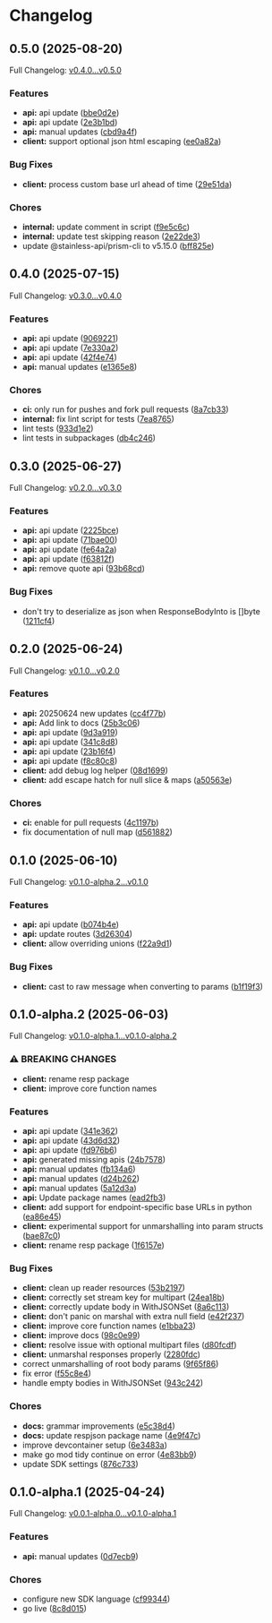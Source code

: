 # Changelog

## 0.5.0 (2025-08-20)

Full Changelog: [v0.4.0...v0.5.0](https://github.com/dinaricrypto/dinari-api-sdk-go/compare/v0.4.0...v0.5.0)

### Features

* **api:** api update ([bbe0d2e](https://github.com/dinaricrypto/dinari-api-sdk-go/commit/bbe0d2e9d8483c8c766efd5a3d16cb42342a6ef4))
* **api:** api update ([2e3b1bd](https://github.com/dinaricrypto/dinari-api-sdk-go/commit/2e3b1bdd2d64f9973f9dda818eeaa7a32c8c6dc7))
* **api:** manual updates ([cbd9a4f](https://github.com/dinaricrypto/dinari-api-sdk-go/commit/cbd9a4f4943c221d25586cb2502cf3ce8e1b362f))
* **client:** support optional json html escaping ([ee0a82a](https://github.com/dinaricrypto/dinari-api-sdk-go/commit/ee0a82a6948d8a5eab8af8b89e166463a6c4d6c2))


### Bug Fixes

* **client:** process custom base url ahead of time ([29e51da](https://github.com/dinaricrypto/dinari-api-sdk-go/commit/29e51dafd42e05b782e33e11c312356c1eae2bca))


### Chores

* **internal:** update comment in script ([f9e5c6c](https://github.com/dinaricrypto/dinari-api-sdk-go/commit/f9e5c6cd83d91896478b79f46c025af4b56becef))
* **internal:** update test skipping reason ([2e22de3](https://github.com/dinaricrypto/dinari-api-sdk-go/commit/2e22de3268f2c5b4b3aeac614266beacd516c150))
* update @stainless-api/prism-cli to v5.15.0 ([bff825e](https://github.com/dinaricrypto/dinari-api-sdk-go/commit/bff825efaaa9bc4c863240bc3c432b3ce80bcdae))

## 0.4.0 (2025-07-15)

Full Changelog: [v0.3.0...v0.4.0](https://github.com/dinaricrypto/dinari-api-sdk-go/compare/v0.3.0...v0.4.0)

### Features

* **api:** api update ([9069221](https://github.com/dinaricrypto/dinari-api-sdk-go/commit/906922130b6bbaba652ac94f8d6ba1b36bf0381b))
* **api:** api update ([7e330a2](https://github.com/dinaricrypto/dinari-api-sdk-go/commit/7e330a21da5d216d6bfc7726da450447a07fe036))
* **api:** api update ([42f4e74](https://github.com/dinaricrypto/dinari-api-sdk-go/commit/42f4e74f5820dc9690fadc791265af897e6a6aca))
* **api:** manual updates ([e1365e8](https://github.com/dinaricrypto/dinari-api-sdk-go/commit/e1365e8ca31cc7316989634199039f1c121a9570))


### Chores

* **ci:** only run for pushes and fork pull requests ([8a7cb33](https://github.com/dinaricrypto/dinari-api-sdk-go/commit/8a7cb33eb06e709001d278fa7e543c0c765b7cc2))
* **internal:** fix lint script for tests ([7ea8765](https://github.com/dinaricrypto/dinari-api-sdk-go/commit/7ea8765d85c0772fdb3beb68112edb91b3757ef7))
* lint tests ([933d1e2](https://github.com/dinaricrypto/dinari-api-sdk-go/commit/933d1e23811f7560a19501631ec51056b673a69c))
* lint tests in subpackages ([db4c246](https://github.com/dinaricrypto/dinari-api-sdk-go/commit/db4c246f937cf66128f32775d4baa4b57c95e560))

## 0.3.0 (2025-06-27)

Full Changelog: [v0.2.0...v0.3.0](https://github.com/dinaricrypto/dinari-api-sdk-go/compare/v0.2.0...v0.3.0)

### Features

* **api:** api update ([2225bce](https://github.com/dinaricrypto/dinari-api-sdk-go/commit/2225bced5626e4cd834fc1245c806eacdc37ef9d))
* **api:** api update ([71bae00](https://github.com/dinaricrypto/dinari-api-sdk-go/commit/71bae000c777fb878dd2bd5d3f5bfcc82e70dd0b))
* **api:** api update ([fe64a2a](https://github.com/dinaricrypto/dinari-api-sdk-go/commit/fe64a2a588dbdaaa54176d1a2a3c4830ed75bc05))
* **api:** api update ([f63812f](https://github.com/dinaricrypto/dinari-api-sdk-go/commit/f63812f7e3ea7f54e472f20a1b9fa937ed30a964))
* **api:** remove quote api ([93b68cd](https://github.com/dinaricrypto/dinari-api-sdk-go/commit/93b68cd54227ac39c438608cecbfaf15c7951442))


### Bug Fixes

* don't try to deserialize as json when ResponseBodyInto is []byte ([1211cf4](https://github.com/dinaricrypto/dinari-api-sdk-go/commit/1211cf4b054df77f03e35b505298d6efafae82d2))

## 0.2.0 (2025-06-24)

Full Changelog: [v0.1.0...v0.2.0](https://github.com/dinaricrypto/dinari-api-sdk-go/compare/v0.1.0...v0.2.0)

### Features

* **api:** 20250624 new updates ([cc4f77b](https://github.com/dinaricrypto/dinari-api-sdk-go/commit/cc4f77b740f9225ed4b1646e10754f2774eaa1ae))
* **api:** Add link to docs ([25b3c06](https://github.com/dinaricrypto/dinari-api-sdk-go/commit/25b3c06476e1a8e65825864dcacf9ecef11f0f10))
* **api:** api update ([9d3a919](https://github.com/dinaricrypto/dinari-api-sdk-go/commit/9d3a919a4cb2c9774f6409f631b50ad34b50660a))
* **api:** api update ([341c8d8](https://github.com/dinaricrypto/dinari-api-sdk-go/commit/341c8d8e20e8d4193f115d388085d9e20f9ae6f5))
* **api:** api update ([23b16f4](https://github.com/dinaricrypto/dinari-api-sdk-go/commit/23b16f4a5f6e52ca82f59149ae2f06ae2cbcce07))
* **api:** api update ([f8c80c8](https://github.com/dinaricrypto/dinari-api-sdk-go/commit/f8c80c875fcb0d89d33af49ceb6d695592696278))
* **client:** add debug log helper ([08d1699](https://github.com/dinaricrypto/dinari-api-sdk-go/commit/08d16996f15377e88a1b68ff07f6c90073fa49eb))
* **client:** add escape hatch for null slice & maps ([a50563e](https://github.com/dinaricrypto/dinari-api-sdk-go/commit/a50563eaac3261c9cbd794c407a89fcd170917b1))


### Chores

* **ci:** enable for pull requests ([4c1197b](https://github.com/dinaricrypto/dinari-api-sdk-go/commit/4c1197b9ca41481fdda0b4d957a072a5ea68506a))
* fix documentation of null map ([d561882](https://github.com/dinaricrypto/dinari-api-sdk-go/commit/d5618820d5b954f2e2b61cee2205eb567b144665))

## 0.1.0 (2025-06-10)

Full Changelog: [v0.1.0-alpha.2...v0.1.0](https://github.com/dinaricrypto/dinari-api-sdk-go/compare/v0.1.0-alpha.2...v0.1.0)

### Features

* **api:** api update ([b074b4e](https://github.com/dinaricrypto/dinari-api-sdk-go/commit/b074b4e602837e286c9bc4b56800b854d11d6c60))
* **api:** update routes ([3d26304](https://github.com/dinaricrypto/dinari-api-sdk-go/commit/3d263042d1c26ee39a1c0f3657896c8e1c6dbe83))
* **client:** allow overriding unions ([f22a9d1](https://github.com/dinaricrypto/dinari-api-sdk-go/commit/f22a9d1103c3d2ed1ba741a3559f4639d4d3a286))


### Bug Fixes

* **client:** cast to raw message when converting to params ([b1f19f3](https://github.com/dinaricrypto/dinari-api-sdk-go/commit/b1f19f3de2f05dc28f406e3f7e2fa6ab2369acce))

## 0.1.0-alpha.2 (2025-06-03)

Full Changelog: [v0.1.0-alpha.1...v0.1.0-alpha.2](https://github.com/dinaricrypto/dinari-api-sdk-go/compare/v0.1.0-alpha.1...v0.1.0-alpha.2)

### ⚠ BREAKING CHANGES

* **client:** rename resp package
* **client:** improve core function names

### Features

* **api:** api update ([341e362](https://github.com/dinaricrypto/dinari-api-sdk-go/commit/341e3628a4d4072e13a1dc1070611ceba2405f46))
* **api:** api update ([43d6d32](https://github.com/dinaricrypto/dinari-api-sdk-go/commit/43d6d326dfccf8e835f59811924b582438e5df4f))
* **api:** api update ([fd976b6](https://github.com/dinaricrypto/dinari-api-sdk-go/commit/fd976b6fc06ab7d87e51b5bdb48a817a20ba238b))
* **api:** generated missing apis ([24b7578](https://github.com/dinaricrypto/dinari-api-sdk-go/commit/24b7578490ae47877fa432ff407951e074ca3645))
* **api:** manual updates ([fb134a6](https://github.com/dinaricrypto/dinari-api-sdk-go/commit/fb134a6bb923006edd5f169ea79a0ff81728d4ca))
* **api:** manual updates ([d24b262](https://github.com/dinaricrypto/dinari-api-sdk-go/commit/d24b262d2e863093b3fc7d04aa0f5f70ef4a2508))
* **api:** manual updates ([5a12d3a](https://github.com/dinaricrypto/dinari-api-sdk-go/commit/5a12d3a6b5440ca6b55b8f904edfea1ed04ce84d))
* **api:** Update package names ([ead2fb3](https://github.com/dinaricrypto/dinari-api-sdk-go/commit/ead2fb35663d079af30b5ba8cba40af323ffeb52))
* **client:** add support for endpoint-specific base URLs in python ([ea86e45](https://github.com/dinaricrypto/dinari-api-sdk-go/commit/ea86e45a81e13950f679fa089010d21e6d294d80))
* **client:** experimental support for unmarshalling into param structs ([bae87c0](https://github.com/dinaricrypto/dinari-api-sdk-go/commit/bae87c0a9e818d91c75a6db7058cc50f34ea299d))
* **client:** rename resp package ([1f6157e](https://github.com/dinaricrypto/dinari-api-sdk-go/commit/1f6157e68c56ceb5ef1f60d4367e99fd42ac4082))


### Bug Fixes

* **client:** clean up reader resources ([53b2197](https://github.com/dinaricrypto/dinari-api-sdk-go/commit/53b2197e72dc7ad7b28726e7a5e95a9d744ca76e))
* **client:** correctly set stream key for multipart ([24ea18b](https://github.com/dinaricrypto/dinari-api-sdk-go/commit/24ea18b83cfb8862c102069033028eedc0f5b91e))
* **client:** correctly update body in WithJSONSet ([8a6c113](https://github.com/dinaricrypto/dinari-api-sdk-go/commit/8a6c11330293c57c7ae7c8f667218cd933e2aa8c))
* **client:** don't panic on marshal with extra null field ([e42f237](https://github.com/dinaricrypto/dinari-api-sdk-go/commit/e42f237e0a9acf28f3bbe34460b0c76041897d0c))
* **client:** improve core function names ([e1bba23](https://github.com/dinaricrypto/dinari-api-sdk-go/commit/e1bba236633d9f9c04a661a68bb15806085cb935))
* **client:** improve docs ([98c0e99](https://github.com/dinaricrypto/dinari-api-sdk-go/commit/98c0e996b1a856bf7e092a5674eb943ce99e7419))
* **client:** resolve issue with optional multipart files ([d80fcdf](https://github.com/dinaricrypto/dinari-api-sdk-go/commit/d80fcdfb1c45424be7a70e3ecb662560d1f690d2))
* **client:** unmarshal responses properly ([2280fdc](https://github.com/dinaricrypto/dinari-api-sdk-go/commit/2280fdc080af0c6949ed552d7f9d822fcdfeb1cb))
* correct unmarshalling of root body params ([9f65f86](https://github.com/dinaricrypto/dinari-api-sdk-go/commit/9f65f8688dce2c068360ce5c3186512ac64e7106))
* fix error ([f55c8e4](https://github.com/dinaricrypto/dinari-api-sdk-go/commit/f55c8e40c8560911383beaf9d3dc9bdcda1d9f3f))
* handle empty bodies in WithJSONSet ([943c242](https://github.com/dinaricrypto/dinari-api-sdk-go/commit/943c242118101852c9f843c2f38520d5f075f52b))


### Chores

* **docs:** grammar improvements ([e5c38d4](https://github.com/dinaricrypto/dinari-api-sdk-go/commit/e5c38d427928d706a5a2590cd462e4f1a2165f06))
* **docs:** update respjson package name ([4e9f47c](https://github.com/dinaricrypto/dinari-api-sdk-go/commit/4e9f47c2c6e35299a861d59a80e6d6e41c5d6bab))
* improve devcontainer setup ([6e3483a](https://github.com/dinaricrypto/dinari-api-sdk-go/commit/6e3483a9c75465d713edceb1354e5679eb324399))
* make go mod tidy continue on error ([4e83bb9](https://github.com/dinaricrypto/dinari-api-sdk-go/commit/4e83bb972210c801c2863e0f44e5f4ca71bf32aa))
* update SDK settings ([876c733](https://github.com/dinaricrypto/dinari-api-sdk-go/commit/876c733bc4110fb1da961a93bba03482eadc9b92))

## 0.1.0-alpha.1 (2025-04-24)

Full Changelog: [v0.0.1-alpha.0...v0.1.0-alpha.1](https://github.com/dinaricrypto/dinari-api-sdk-go/compare/v0.0.1-alpha.0...v0.1.0-alpha.1)

### Features

* **api:** manual updates ([0d7ecb9](https://github.com/dinaricrypto/dinari-api-sdk-go/commit/0d7ecb9c12e6c76cc7e526eaba516529b1a66ef4))


### Chores

* configure new SDK language ([cf99344](https://github.com/dinaricrypto/dinari-api-sdk-go/commit/cf99344dd4870e78048632ce270b8a65af3bcb78))
* go live ([8c8d015](https://github.com/dinaricrypto/dinari-api-sdk-go/commit/8c8d0156ff5ced63ec205c150e4ef6d214c79357))
